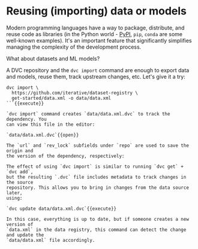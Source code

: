# Reusing (importing) data or models

Modern programming languages have a way to package, distribute, and reuse code
as libraries (in the Python world - [PyPI](https://pypi.org/), `pip`, `conda`
are some well-known examples). It's an important feature that significantly
simplifies managing the complexity of the development process.

What about datasets and ML models?

A DVC repository and the `dvc import` command are enough to export data and models,
reuse them, track upstream changes, etc. Let's give it a try:

```
dvc import \
  https://github.com/iterative/dataset-registry \
  get-started/data.xml -o data/data.xml
```{{execute}}

`dvc import` command creates `data/data.xml.dvc` to track the dependency. You
can view this file in the editor: 

`data/data.xml.dvc`{{open}}

The `url` and `rev_lock` subfields under `repo` are used to save the origin and
the version of the dependency, respectively:

The effect of using `dvc import` is similar to running `dvc get` + `dvc add`,
but the resulting `.dvc` file includes metadata to track changes in the source
repository. This allows you to bring in changes from the data source later,
using:

`dvc update data/data.xml.dvc`{{execute}}

In this case, everything is up to date, but if someone creates a new version of
`data.xml` in the data registry, this command can detect the change and update the
`data/data.xml` file accordingly.
